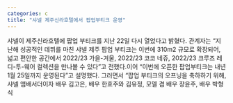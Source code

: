 ```yaml
---
categories: c
title: "샤넬 제주신라호텔에서 팝업부티크 운영"
---
```

샤넬이 제주신라호텔에 팝업 부티크를 지난 22일 다시 열었다고 밝혔다. 관계자는 “지난해 성공적인 데뷔를 마친 샤넬 제주 팝업 부티크는 이번에 310m2 규모로 확장되어, 넓고 편안한 공간에서 2022/23 가을-겨울, 2022/23 코코 네쥬, 2022/23 크루즈 레디-투-웨어 컬렉션을 만나볼 수 있다”고 전했다.이어 “이번에 오픈한 팝업부티크는 내년 1월 25일까지 운영된다”고 설명했다. 그러면서 “팝업 부티크의 오프닝을 축하하기 위해, 샤넬 앰배서더이자 배우 김고은, 배우 한효주와 김유정, 모델 겸 배우 장윤주, 배우 박형식